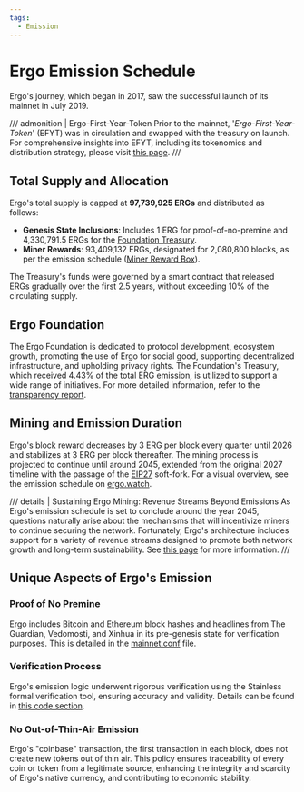 ```yaml
---
tags:
  - Emission
---
```


# Ergo Emission Schedule

Ergo's journey, which began in 2017, saw the successful launch of its mainnet in July 2019. 


/// admonition | Ergo-First-Year-Token
Prior to the mainnet,  '*Ergo-First-Year-Token*' (EFYT) was in circulation and swapped with the treasury on launch. For comprehensive insights into EFYT, including its tokenomics and distribution strategy, please visit [this page](efyt.md).
///


## Total Supply and Allocation

Ergo's total supply is capped at **97,739,925 ERGs** and distributed as follows:

- **Genesis State Inclusions**: Includes 1 ERG for proof-of-no-premine and 4,330,791.5 ERGs for the [Foundation Treasury](https://explorer.ergoplatform.com/en/addresses/4L1ktFSzm3SH1UioDuUf5hyaraHird4D2dEACwQ1qHGjSKtA6KaNvSzRCZXZGf9jkfNAEC1SrYaZmCuvb2BKiXk5zW9xuvrXFT7FdNe2KqbymiZvo5UQLAm5jQY8ZBRhTZ4AFtZa1UF5nd4aofwPiL7YkJuyiL5hDHMZL1ZnyL746tHmRYMjAhCgE7d698dRhkdSeVy).
- **Miner Rewards**: 93,409,132 ERGs, designated for 2,080,800 blocks, as per the emission schedule ([Miner Reward Box](https://explorer.ergoplatform.com/en/addresses/2Z4YBkDsDvQj8BX7xiySFewjitqp2ge9c99jfes2whbtKitZTxdBYqbrVZUvZvKv6aqn9by4kp3LE1c26LCyosFnVnm6b6U1JYvWpYmL2ZnixJbXLjWAWuBThV1D6dLpqZJYQHYDznJCk49g5TUiS4q8khpag2aNmHwREV7JSsypHdHLgJT7MGaw51aJfNubyzSKxZ4AJXFS27EfXwyCLzW1K6GVqwkJtCoPvrcLqmqwacAWJPkmh78nke9H4oT88XmSbRt2n9aWZjosiZCafZ4osUDxmZcc5QVEeTWn8drSraY3eFKe8Mu9MSCcVU)).

The Treasury's funds were governed by a smart contract that released ERGs gradually over the first 2.5 years, without exceeding 10% of the circulating supply.


## Ergo Foundation

The Ergo Foundation is dedicated to protocol development, ecosystem growth, promoting the use of Ergo for social good, supporting decentralized infrastructure, and upholding privacy rights. The Foundation's Treasury, which received 4.43% of the total ERG emission, is utilized to support a wide range of initiatives. For more detailed information, refer to the [transparency report](ergo-foundation-2022.md).



## Mining and Emission Duration

Ergo's block reward decreases by 3 ERG per block every quarter until 2026 and stabilizes at 3 ERG per block thereafter. The mining process is projected to continue until around 2045, extended from the original 2027 timeline with the passage of the [EIP27](eip27.md) soft-fork. For a visual overview, see the emission schedule on [ergo.watch](https://ergo.watch/emission).

/// details | Sustaining Ergo Mining: Revenue Streams Beyond Emissions
As Ergo's emission schedule is set to conclude around the year 2045, questions naturally arise about the mechanisms that will incentivize miners to continue securing the network. Fortunately, Ergo's architecture includes support for a variety of revenue streams designed to promote both network growth and long-term sustainability. See [this page](revenue.md) for more information.
///


## Unique Aspects of Ergo's Emission

### Proof of No Premine

Ergo includes Bitcoin and Ethereum block hashes and headlines from The Guardian, Vedomosti, and Xinhua in its pre-genesis state for verification purposes. This is detailed in the [mainnet.conf](https://github.com/ergoplatform/ergo/blob/1935c95560a30b19cdb52c1a291e8a389ba63c97/src/main/resources/mainnet.conf#L11) file.


### Verification Process

Ergo's emission logic underwent rigorous verification using the Stainless formal verification tool, ensuring accuracy and validity. Details can be found in [this code section](https://github.com/ScorexFoundation/sigmastate-interpreter/pull/580/files#diff-18d3c92c2086c9ddd9b462191b55cf5e8438a29b0e786c6ab541f7def8330808).

### No Out-of-Thin-Air Emission

Ergo's "coinbase" transaction, the first transaction in each block, does not create new tokens out of thin air. This policy ensures traceability of every coin or token from a legitimate source, enhancing the integrity and scarcity of Ergo's native currency, and contributing to economic stability.

